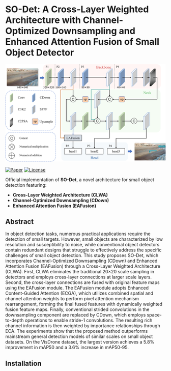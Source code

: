 # SO-Det: A Cross-Layer Weighted Architecture with Channel-Optimized Downsampling and Enhanced Attention Fusion of Small Object Detector

![Framework](images/mainfig1c.jpg) <!-- Add your framework diagram here -->

[![Paper]()]() <!-- Paper link to be updated -->
[![License](https://img.shields.io/badge/License-Apache%202.0-blue.svg)](https://opensource.org/licenses/Apache-2.0)


Official implementation of **SO-Det**, a novel architecture for small object detection featuring:
- **Cross-Layer Weighted Architecture (CLWA)**
- **Channel-Optimized Downsampling (CDown)**
- **Enhanced Attention Fusion (EAFusion)**

## Abstract
In object detection tasks, numerous practical applications require the detection of small targets. However, small objects are characterized by low resolution and susceptibility to noise, while conventional object detectors contain redundant designs that struggle to effectively address the specific challenges of small object detection. This study proposes SO-Det, which incorporates Channel-Optimized Downsampling (CDown) and Enhanced Attention Fusion (EAFusion) through a Cross-Layer Weighted Architecture (CLWA). First, CLWA eliminates the traditional 20×20 scale sampling in detectors and employs cross-layer connections at larger scale layers. Second, the cross-layer connections are fused with original feature maps using the EAFusion module. The EAFusion module adopts Enhanced Content-Guided Attention (ECGA), which utilizes combined spatial and channel attention weights to perform pixel attention mechanism rearrangement, forming the final fused features with dynamically weighted fusion feature maps. Finally, conventional strided convolutions in the downsampling component are replaced by CDown, which employs space-to-depth operations to enable stride-1 convolutions. The resulting rich channel information is then weighted by importance relationships through ECA. The experiments show that the proposed method outperforms mainstream general detection models of similar scales on small object datasets. On the VisDrone dataset, the largest version achieves a 5.8% improvement in mAP50 and a 3.6% increase in mAP50-95.

## Installation
```bash
